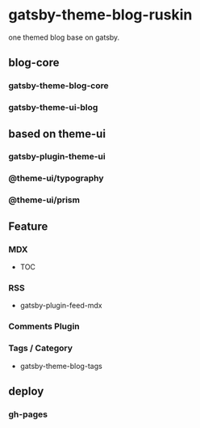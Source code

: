 # gatsby-theme-blog-ruskin

one themed blog base on gatsby.

## blog-core

### gatsby-theme-blog-core

### gatsby-theme-ui-blog 

## based on theme-ui

### gatsby-plugin-theme-ui

### @theme-ui/typography

### @theme-ui/prism

## Feature

### MDX

- TOC

### RSS

- gatsby-plugin-feed-mdx

### Comments Plugin

### Tags / Category

- gatsby-theme-blog-tags

## deploy

### gh-pages